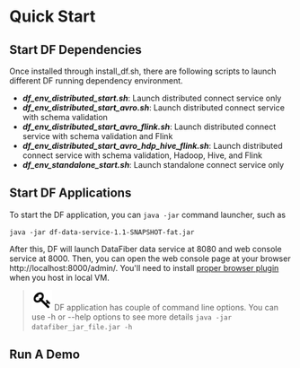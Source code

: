# Quick Start
## Start DF Dependencies
Once installed through install_df.sh, there are following scripts to launch different DF running dependency environment.
* ***df_env_distributed_start.sh***: Launch distributed connect service only
* ***df_env_distributed_start_avro.sh***: Launch distributed connect service with schema validation 
* ***df_env_distributed_start_avro_flink.sh***: Launch distributed connect service with schema validation and Flink
* ***df_env_distributed_start_avro_hdp_hive_flink.sh***: Launch distributed connect service with schema validation, Hadoop, Hive, and Flink
* ***df_env_standalone_start.sh***: Launch standalone connect service only

## Start DF Applications
To start the DF application, you can ```java -jar``` command launcher, such as 

    java -jar df-data-service-1.1-SNAPSHOT-fat.jar
After this, DF will launch DataFiber data service at 8080 and web console service at 8000. Then, you can open the web console page at your browser http://localhost:8000/admin/. You'll need to install [proper browser plugin](troubleshooting_area.html#Access-Control-Allow-Origin_header_access_is_not_allowed) when you host in local VM.

><img src="image/tip.png"> DF application has couple of command line options. You can use -h or --help options to see more details ```java -jar datafiber_jar_file.jar -h```


## Run A Demo